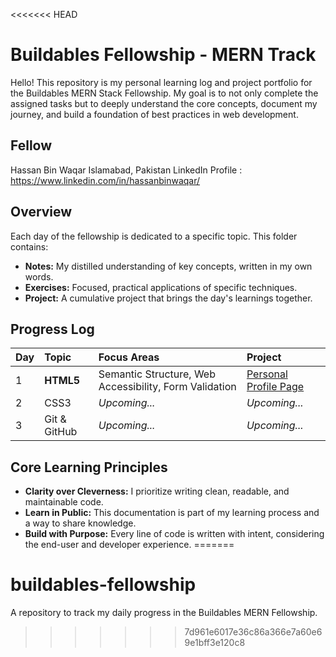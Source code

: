 <<<<<<< HEAD
# Buildables Fellowship - MERN Track

Hello! This repository is my personal learning log and project portfolio for the Buildables MERN Stack Fellowship. My goal is to not only complete the assigned tasks but to deeply understand the core concepts, document my journey, and build a foundation of best practices in web development.

## Fellow
Hassan Bin Waqar
Islamabad, Pakistan
LinkedIn Profile : https://www.linkedin.com/in/hassanbinwaqar/

## Overview
Each day of the fellowship is dedicated to a specific topic. This folder contains:
*   **Notes:** My distilled understanding of key concepts, written in my own words.
*   **Exercises:** Focused, practical applications of specific techniques.
*   **Project:** A cumulative project that brings the day's learnings together.

## Progress Log

| Day | Topic | Focus Areas | Project |
| :-- | :---- | :---------- | :------ |
| 1 | **HTML5** | Semantic Structure, Web Accessibility, Form Validation | [Personal Profile Page](./Day-1-HTML/project/) |
| 2 | CSS3 | _Upcoming..._ | _Upcoming..._ |
| 3 | Git & GitHub | _Upcoming..._ | _Upcoming..._ |

## Core Learning Principles
*   **Clarity over Cleverness:** I prioritize writing clean, readable, and maintainable code.
*   **Learn in Public:** This documentation is part of my learning process and a way to share knowledge.
*   **Build with Purpose:** Every line of code is written with intent, considering the end-user and developer experience.
=======
# buildables-fellowship
A repository to track my daily progress in the Buildables MERN Fellowship.
>>>>>>> 7d961e6017e36c86a366e7a60e69e1bff3e120c8
